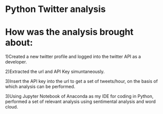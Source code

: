 # Python Twitter analysis

# How was the analysis brought about:

1)Created a new twitter profile and logged into the twitter API as a developer.

2)Extracted the url and API Key simuntaneously.

3)Insert the API key into the url to get a set of tweets/hour, on the basis of which analysis can be performed.

3)Using Jupyter Notebook of Anaconda as my IDE for coding in Python, performed a set of relevant analysis using sentimental analysis and word cloud.
